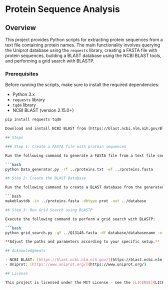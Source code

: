 # Protein Sequence Analysis

## Overview

This project provides Python scripts for extracting protein sequences from a text file containing protein names. The main functionality involves querying the Uniprot database using the `requests` library, creating a FASTA file with protein sequences, building a BLAST database using the NCBI BLAST tools, and performing a grid search with BLASTP.

### Prerequisites

Before running the scripts, make sure to install the required dependencies:

- Python 3.x
- `requests` library
- `tqdm` library
- NCBI BLAST (version 2.15.0+)

```bash
pip install requests tqdm

Download and install NCBI BLAST from [https://blast.ncbi.nlm.nih.gov/Blast.cgi?CMD=Web&PAGE_TYPE=BlastDocs&DOC_TYPE=Download](https://blast.ncbi.nlm.nih.gov/Blast.cgi?CMD=Web&PAGE_TYPE=BlastDocs&DOC_TYPE=Download)

## Steps

### Step 1: Create a FASTA file with protein sequences

Run the following command to generate a FASTA file from a text file containing protein names:

```bash
python Data_generator.py -rf ../proteins.txt -wf ../proteins.fasta

## Step 2: Create the BLAST Database

Run the following command to create a BLAST database from the generated FASTA file:

```bash
makeblastdb -in ../proteins.fasta -dbtype prot -out ../database

## Step 3: Run Grid Search using BLASTP

Execute the following command to perform a grid search with BLASTP:

```bash
python grid_search.py -qf ../Q13148.fasta -df database/databasename -of ../results/ -bf ../ncbi-blast-2.15.0+/bin/blastp -e 1.5

**Adjust the paths and parameters according to your specific setup.**

## Acknowledgments

- NCBI BLAST: [https://blast.ncbi.nlm.nih.gov/](https://blast.ncbi.nlm.nih.gov/)
- Uniprot: [https://www.uniprot.org/](https://www.uniprot.org/)

## License

This project is licensed under the MIT License - see the [LICENSE](LICENSE) file for details.